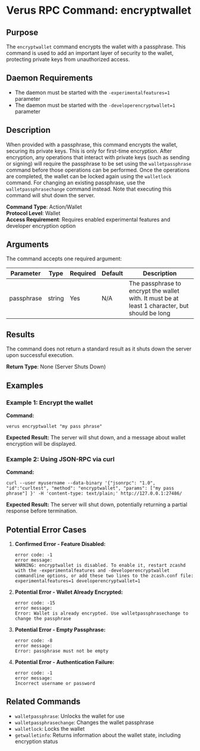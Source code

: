 # Verus RPC Command: encryptwallet

## Purpose
The `encryptwallet` command encrypts the wallet with a passphrase. This command is used to add an important layer of security to the wallet, protecting private keys from unauthorized access.

## Daemon Requirements
- The daemon must be started with the `-experimentalfeatures=1` parameter
- The daemon must be started with the `-developerencryptwallet=1` parameter

## Description
When provided with a passphrase, this command encrypts the wallet, securing its private keys. This is only for first-time encryption. After encryption, any operations that interact with private keys (such as sending or signing) will require the passphrase to be set using the `walletpassphrase` command before those operations can be performed. Once the operations are completed, the wallet can be locked again using the `walletlock` command. For changing an existing passphrase, use the `walletpassphrasechange` command instead. Note that executing this command will shut down the server.

**Command Type**: Action/Wallet  
**Protocol Level**: Wallet  
**Access Requirement**: Requires enabled experimental features and developer encryption option

## Arguments
The command accepts one required argument:

| Parameter | Type | Required | Default | Description |
|-----------|------|----------|---------|-------------|
| passphrase | string | Yes | N/A | The passphrase to encrypt the wallet with. It must be at least 1 character, but should be long |

## Results
The command does not return a standard result as it shuts down the server upon successful execution.

**Return Type**: None (Server Shuts Down)

## Examples

### Example 1: Encrypt the wallet

**Command:**
```
verus encryptwallet "my pass phrase"
```

**Expected Result:**
The server will shut down, and a message about wallet encryption will be displayed.

### Example 2: Using JSON-RPC via curl

**Command:**
```
curl --user myusername --data-binary '{"jsonrpc": "1.0", "id":"curltest", "method": "encryptwallet", "params": ["my pass phrase"] }' -H 'content-type: text/plain;' http://127.0.0.1:27486/
```

**Expected Result:**
The server will shut down, potentially returning a partial response before termination.

## Potential Error Cases

1. **Confirmed Error - Feature Disabled:**
   ```
   error code: -1
   error message:
   WARNING: encryptwallet is disabled. To enable it, restart zcashd with the -experimentalfeatures and -developerencryptwallet commandline options, or add these two lines to the zcash.conf file: experimentalfeatures=1 developerencryptwallet=1
   ```

2. **Potential Error - Wallet Already Encrypted:**
   ```
   error code: -15
   error message:
   Error: Wallet is already encrypted. Use walletpassphrasechange to change the passphrase
   ```

3. **Potential Error - Empty Passphrase:**
   ```
   error code: -8
   error message:
   Error: passphrase must not be empty
   ```

4. **Potential Error - Authentication Failure:**
   ```
   error code: -1
   error message:
   Incorrect username or password
   ```

## Related Commands
- `walletpassphrase`: Unlocks the wallet for use
- `walletpassphrasechange`: Changes the wallet passphrase
- `walletlock`: Locks the wallet
- `getwalletinfo`: Returns information about the wallet state, including encryption status
